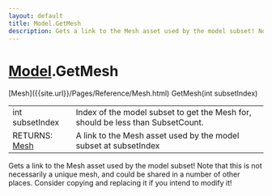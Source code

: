 ```yaml
---
layout: default
title: Model.GetMesh
description: Gets a link to the Mesh asset used by the model subset! Note that this is not necessarily a unique mesh, and could be shared in a number of other places. Consider copying and replacing it if you intend to modify it!
---
```

# [Model]({{site.url}}/Pages/Reference/Model.html).GetMesh

<div class='signature' markdown='1'>
[Mesh]({{site.url}}/Pages/Reference/Mesh.html) GetMesh(int subsetIndex)
</div>

|  |  |
|--|--|
|int subsetIndex|Index of the model subset to get the Mesh for, should be less than SubsetCount.|
|RETURNS: [Mesh]({{site.url}}/Pages/Reference/Mesh.html)|A link to the Mesh asset used by the model subset at subsetIndex|

Gets a link to the Mesh asset used by the model subset! Note that this is not
necessarily a unique mesh, and could be shared in a number of other places. Consider
copying and replacing it if you intend to modify it!



